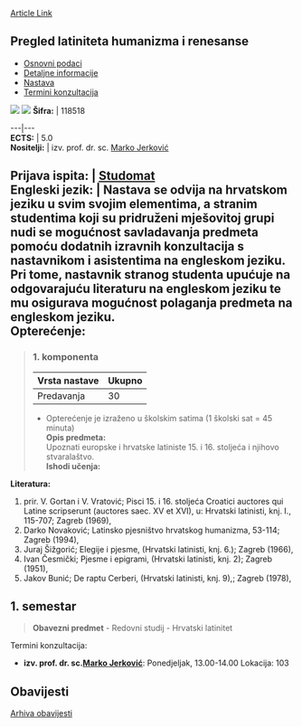 [Article Link](https://www.fhs.hr/predmet/plhr)

## Pregled latiniteta humanizma i renesanse
  * [Osnovni podaci](https://www.fhs.hr/predmet/plhr#v1id-523802_337940_1_0 "Osnovni podaci")
  * [Detaljne informacije](https://www.fhs.hr/predmet/plhr#v1id-523802_337940_1_1 "Detaljne informacije")
  * [Nastava](https://www.fhs.hr/predmet/plhr#v1id-523802_337940_1_2 "Nastava")
  * [Termini konzultacija](https://www.fhs.hr/predmet/plhr#v1id-523802_337940_1_3 "Termini konzultacija")


[![](https://www.fhs.hr/img/flags/gif/hr.gif)](https://www.fhs.hr/predmet/plhr) [![](https://www.fhs.hr/img/flags/gif/gb.gif)](https://www.fhs.hr/en/course/oolitaohatr)
**Šifra:** |  118518  
  
---|---  
**ECTS:** |  5.0   
**Nositelji:** |  izv. prof. dr. sc. [Marko Jerković](https://www.fhs.hr/djelatnik/marko.jerkovic)   
  
**Prijava ispita:** |  [Studomat](http://www.isvu.hr/studomat)  
**Engleski jezik:** |  Nastava se odvija na hrvatskom jeziku u svim svojim elementima, a stranim studentima koji su pridruženi mješovitoj grupi nudi se mogućnost savladavanja predmeta pomoću dodatnih izravnih konzultacija s nastavnikom i asistentima na engleskom jeziku. Pri tome, nastavnik stranog studenta upućuje na odgovarajuću literaturu na engleskom jeziku te mu osigurava mogućnost polaganja predmeta na engleskom jeziku.   
**Opterećenje:**  
---  
> ### 1. komponenta
> | Vrsta nastave | Ukupno  
> ---|---  
> Predavanja | 30  
> * Opterećenje je izraženo u školskim satima (1 školski sat = 45 minuta)   
**Opis predmeta:**  
> Upoznati europske i hrvatske latiniste 15. i 16. stoljeća i njihovo stvaralaštvo.  
**Ishodi učenja:**  

  
**Literatura:**  
  1. prir. V. Gortan i V. Vratović; Pisci 15. i 16. stoljeća Croatici auctores qui Latine scripserunt (auctores saec. XV et XVI), u: Hrvatski latinisti, knj. I., 115-707; Zagreb (1969), 
  2. Darko Novaković; Latinsko pjesništvo hrvatskog humanizma, 53-114; Zagreb (1994), 
  3. Juraj Šižgorić; Elegije i pjesme, (Hrvatski latinisti, knj. 6.); Zagreb (1966), 
  4. Ivan Česmički; Pjesme i epigrami, (Hrvatski latinisti, knj. 2); Zagreb (1951), 
  5. Jakov Bunić; De raptu Cerberi, (Hrvatski latinisti, knj. 9),; Zagreb (1978), 

  
**1. semestar**  
---  
> **Obavezni predmet** - Redovni studij - Hrvatski latinitet  
>   
Termini konzultacija: 
  * **izv. prof. dr. sc.[Marko Jerković](https://www.fhs.hr/djelatnik/marko.jerkovic)**: 
Ponedjeljak, 13.00-14.00
Lokacija: 103 


## Obavijesti
[Arhiva obavijesti](https://www.fhs.hr/predmet/plhr?@=20otu#news_79239 "Arhiva obavijesti")
